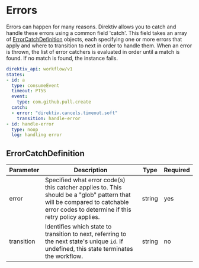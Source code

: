 # Errors

Errors can happen for many reasons. Direktiv allows you to catch and handle these errors using a common field 'catch'. This field takes an array of [ErrorCatchDefinition](#errorcatchdefinition) objects, each specifying one or more errors that apply and where to transition to next in order to handle them. When an error is thrown, the list of error catchers is evaluated in order until a match is found. If no match is found, the instance fails. 

```yaml
direktiv_api: workflow/v1
states:
- id: a
  type: consumeEvent
  timeout: PT5S
  event:
    type: com.github.pull.create
  catch: 
  - error: "direktiv.cancels.timeout.soft"
    transition: handle-error
- id: handle-error
  type: noop
  log: handling error
```

## ErrorCatchDefinition

| Parameter | Description | Type | Required |
| --- | --- | --- | --- |
| error | Specified what error code(s) this catcher applies to. This should be a "glob" pattern that will be compared to catchable error codes to determine if this retry policy applies. | string | yes |
| transition | Identifies which state to transition to next, referring to the next state's unique `id`. If undefined, this state terminates the workflow. | string | no |


